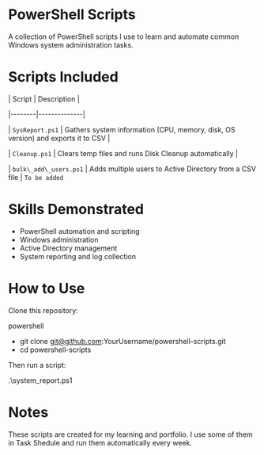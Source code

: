 # PowerShell Scripts
A collection of PowerShell scripts I use to learn and automate common Windows system administration tasks.

# Scripts Included

| Script | Description |

|--------|--------------|

| `SysReport.ps1` | Gathers system information (CPU, memory, disk, OS version) and exports it to CSV |

| `Cleanup.ps1` | Clears temp files and runs Disk Cleanup automatically |

| `bulk\_add\_users.ps1` | Adds multiple users to Active Directory from a CSV file | `To be added`

# Skills Demonstrated
- PowerShell automation and scripting
- Windows administration
- Active Directory management
- System reporting and log collection

# How to Use

Clone this repository:

powershell
- git clone git@github.com:YourUsername/powershell-scripts.git
- cd powershell-scripts

Then run a script:

.\\system\_report.ps1

# Notes
These scripts are created for my learning and portfolio.
I use some of them in Task Shedule and run them automatically every week.

